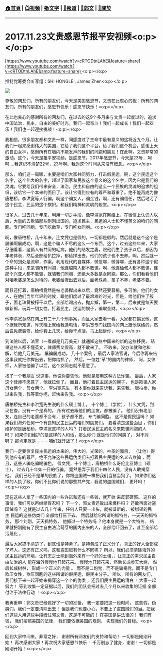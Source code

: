 ###  [:house:首頁](https://github.com/ourhimalayas/home) | [:tv:視頻](https://github.com/ourhimalayas/videos) | [:books:文字](https://github.com/ourhimalayas/txt) | [:newspaper:報道](https://github.com/ourhimalayas/news) | [:eagle:郭文](https://github.com/ourhimalayas/guomedia) | [:pray:關於](https://github.com/ourhimalayas/home/tree/master/about)
---
# 2017.11.23文贵感恩节报平安视频<o:p></o:p>



[https://www.youtube.com/watch?v=cRTODtnLAhE&feature=share](https://www.youtube.com/watch?v=cRTODtnLAhE&amp;feature=share) <o:p></o:p>





推特党筹委会听写组：SHI HONGLEI, James Zhen<o:p></o:p>



[![](https://2.bp.blogspot.com/-2NFhrLqfTCU/WhcZAn2LQ6I/AAAAAAAABP4/Nk7ZyIaD5nUOG2z6vuh-gpXcba9Ykvo_ACLcBGAs/s400/1123-2%2B%25282%2529.PNG)](https://2.bp.blogspot.com/-2NFhrLqfTCU/WhcZAn2LQ6I/AAAAAAAABP4/Nk7ZyIaD5nUOG2z6vuh-gpXcba9Ykvo_ACLcBGAs/s1600/1123-2%2B%25282%2529.PNG)





尊敬的网友们，所有的朋友们，今天是美国感恩节，文贵在此衷心的祝：所有的网友们，所有的朋友们，感恩节快乐！感恩节快乐！<o:p></o:p>



在此也衷心的感谢所有的网友们，在过去的这9个多月来与文贵一起度过的，追求中国法治，民主，自由的美好时光。我们一起奋斗！我们一起成长！我们一起欢乐！我们也一起迎接挑战！<o:p></o:p>



我相信，很多朋友都和文贵一样，同感度过了生命中最有意义的这将近九个月。让我们一起来感谢伟大的美国，它给了我们这个平台，给了我们这个机会，感谢上天的自由女神，感谢所有在墙内不能发声的我们的同胞和朋友！在此啊，文贵非常的激动。这个，今天是报平安视频，是感恩节，2017年感恩节，今天是23号....呵呵....我这记不清楚22号，23号啊。我对这个时间从来没有概念。<o:p></o:p>



那么，咱们这一周哪，主要是咱们大家共同努力，打击假民运。啊，这个民运这个名字，这个伟大的名字，超过了国家和民族这个意义的这个名字，因为它是我们的灵魂。它要给我们带来安全，法治，民主和自由的这么一个民族的灵魂的追求的组织，该给它一个本来的面目了。该让它得到应有的尊严和尊重了。绝不能再成为像唐柏桥，李洪宽等人行骗，啊这个骗女人，骗金钱，啊，还有骗信任，然后玷污了这个民主，民运的这个旗帜。和我们精神和灵魂的殿堂。<o:p></o:p>



很多人，过去几十年来，利用一切之手段，像李洪宽在网络上，在微信上认识人以后，大量的去欺骗那些刚刚出国的，追求民主，民运的人士和不懂英文的咱们的同胞。专门吃同胞，专门吃嫩草，专门吃女同胞。<o:p></o:p>



啊，像唐柏桥，几十年来，连文凭也是假的，一切都是假的。然后就是这个这个是屡骗啊屡成功，啊，这是个骗人不尽的这么一个东西。这个，过去这些年来，大家仔细看看，这俩人有共同的毛病，他们的结发之妻，跟他们生了孩子以后，都因为年老体衰，然后全部给扒拉掉，都给撵出去，他们的孩子也不去养。啊，然后就一个命的到处是流窜，作案，利用现代的自媒体，微信哪，微博哪，还有各种这个假这种手段，来蒙骗所有同胞，他连越南人都不敢骗，啊，他连缅甸人都不敢骗，连那个兴亚人都不敢骗，就骗我们同胞，还绝大多数是女同胞。那么，你们看看他们对咱老婆是怎么对待的，老婆给撵出去以后，面老珠黄，孩子不养，老婆不要。



而且还打着，唐柏桥竟然是被老婆撵出来以后，竟然还要募捐，多可怕。他们的女人，在他们当年年轻的时候，跟他们度过了最艰难的时光，但是，给他们生了孩子，面老珠黄被榨干以后，全部给踢出去，抛弃掉，第一，第二，后来就是每天要做新郎，玩弄一切女性。打着民主，民运的幌子，骗取金财。<o:p></o:p>



他李洪宽竟然在网上有二十几个刑事案，而且大家去看一看，大家都在揭发他，这个据我所知道，昨天晚上就给我通电话，李洪宽专门找国内的网上跟他联络的，然后说免费装修，给你套上几天，给你干点活，马上起诉你，<o:p></o:p>



到法院以后，法官（一看都是几万美元）就通知这些中国来的新的这些移民， 结果这些人都不懂英文，律师费又很高，就不敢来了。 不敢来，没办法就和他和解，给他几万美元。 屡骗屡成功， 几十个案例 ，最后人家法官说，今后你再来告这事我就把你撵出去，把你给抓了。 然后，一位姓”革”的国内的律师， 阿，女律师，人家被他骗了以后，这个女同志就不愿意了。



找了一个我朋友 说这事，他说你要告他。他就是屡用这种方法诈骗。 最后，人家这个律师不愿意了，他就拉倒了。 而且，他打着民主民运的幌子， 也是欺骗人家母女两个，母女两个。 李洪宽先生，有本事你就来告诉我，来告我。 唐柏桥，你过来告我，我等着你呢，赶快来告我。<o:p></o:p>



唐柏桥先生和李洪宽先生说的什么硕士博士， 十个博士（学位）， 什么文凭，到现在查，没有一个是真的。 所有过去跟他们的朋友，都被骗了。 他们没有老朋友，连自己的老婆都不会有， 孩子都不要， 专门骗同胞。 这不是假民运吗？ 如果我们海外任何一个有良知民主民运的咱们的朋友们， 要看清楚这些面目 ，你们维护的是唐柏桥，李洪宽这样的人吗？ 打着民运民主的名义来欺骗同胞的人吗？ 如果你们维护的是这样的人和话，那么你们 就是他们的同类了， 对不对呀？ 那肯定就是－－－咱们就开战了！<o:p></o:p>



我们一定要恢复民主民运的本来的，伟大的，光荣的，神圣的面目， （让他）得到他应有的尊严。绝不允许这些民运伪类们去打着民主民运的名义去欺骗 ，而且，这些人骗吃骗喝骗色， 假文凭，十个博士，唐柏桥什么哥伦比亚博士（硕士）， 过去几十年如一日的行骗。 竟然愚弄于我们十四亿人民，没有人敢揭穿他。 我们已经不是羊的民族了，你跟盗国贼一样把我们当猪当狗了。 如果你们这样的人执了政，你们不比你们说的那些共产党，我说的盗国贼们， 更坏吗！<o:p></o:p>



现在这些人拿了一些国内的一些许诺和还有一些钱，就开始 来反郭砸郭。 这样的事情，我们可以再继续容忍吗？ 下一个，郭文贵还敢出来爆料吗？ 还敢再面对盗国贼吗？ 这就是过去几十年来，任何人只要一出头，就被垄断的， 被绑架的民主 民运的这些伪类们 全部给打压下去。 然后就给它所谓的抓特务，一天天的抓特务， 那个刘刚，天天抓特务， 他抓过一个特务吗 ？他本身就是一个大特务。 结果就把刚刚有了民主自由法治萌芽的国内出来的人，全部给吓回去了，甚至全部给污蔑化 。



最后大家搞不清楚了，到底谁是特务了。是特务成了正义分子，真正的好人全部成了坏人。这还有正义吗，这和盗国贼有什么不同呢？ 所以，我们必须清除海外的民主民运的环境，让有志之士能到海外来有一个好的土壤，，让真正的需求民主自由法治的人 能在海外慢慢地开起花来。 慢慢地开起花来，然后长成参天大树， 然后长成树林， 形成一个正义的力量 。 而不是口炮党，而不是骗捐党，而不是专门欺压女性，欺压同胞的这些所谓的假民运，假民主分子。 所以，所有的网友们，我们接下来一起开始来揭穿这一个个的伪类 ，还我们民主民运的清白 ！大家一起努力！ 等到收集一定证据以后，我们的团队会把过去几个月以来收集的证据 全部付注于法律行动 ！<o:p></o:p>



我再重申：郭文贵已经做好了一切的准备， 我一定要把这一段时间， 这些假，伪类们，我们一定要清除出去！ 但是我们也要小心，不要上了盗国贼们的当。把我们这些人用这些手段缠住郭文贵，这是不可能的！ 在美国是讲法律的！ 我们有钱， 我们按照美国的法律， 我们要依据美国的规则， 实现我们的目标。<o:p></o:p>



回到大家中间来，非常之好， 谢谢所有网友们的支持和帮助！ 一切都是刚刚开始！ 再次感谢大家！再次祝大家感恩节快乐！ 千万别忘了健身，谢谢！一切都是刚刚开始！<o:p></o:p>



<u></u><sub></sub><sup></sup><strike></strike>